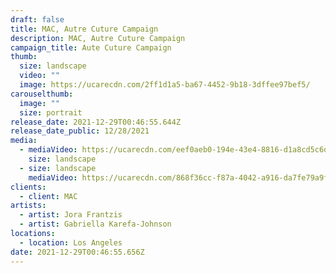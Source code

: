 ```yaml
---
draft: false
title: MAC, Autre Cuture Campaign
description: MAC, Autre Cuture Campaign
campaign_title: Aute Cuture Campaign
thumb:
  size: landscape
  video: ""
  image: https://ucarecdn.com/2ff1d1a5-ba67-4452-9b18-3dffee97bef5/
carouselthumb:
  image: ""
  size: portrait
release_date: 2021-12-29T00:46:55.644Z
release_date_public: 12/28/2021
media:
  - mediaVideo: https://ucarecdn.com/eef0aeb0-194e-43e4-8816-d1a8cd5c6d84/
    size: landscape
  - size: landscape
    mediaVideo: https://ucarecdn.com/868f36cc-f87a-4042-a916-da7fe79a9f82/
clients:
  - client: MAC
artists:
  - artist: Jora Frantzis
  - artist: Gabriella Karefa-Johnson
locations:
  - location: Los Angeles
date: 2021-12-29T00:46:55.656Z
---
```

